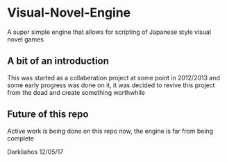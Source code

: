 # Visual-Novel-Engine
A super simple engine that allows for scripting of Japanese style visual novel games

## A bit of an introduction

This was started as a collaberation project at some point in 2012/2013 and some early progress was done on it, it was decided to revive this project from the dead and create something worthwhile

## Future of this repo

Active work is being done on this repo now, the engine is far from being complete 

Darkliahos
12/05/17
